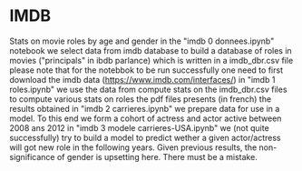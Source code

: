 # IMDB
Stats on movie roles by age and gender
in the "imdb 0 donnees.ipynb" notebook we select data from imdb database to build a database of roles in movies ("principals" in ibdb parlance) which is written in a imdb_dbr.csv file
please note that for the notebbok to be run successfully one need to first download the imdb data (https://www.imdb.com/interfaces/)
in "imdb 1 roles.ipynb" we use the data from compute stats on the imdb_dbr.csv files to compute various stats on roles
the pdf files presents (in french) the results obtained
in "imdb 2 carrieres.ipynb" we prepare data for use in a model. To this end we form a cohort of actress and actor active between 2008 ans 2012 
in "imdb 3 modele carrieres-USA.ipynb" we (not quite successfully) try to build a model to predict wether a given actor/actress will got new role in the following years. 
Given previous results, the non-significance of gender is upsetting here. There must be a mistake. 

